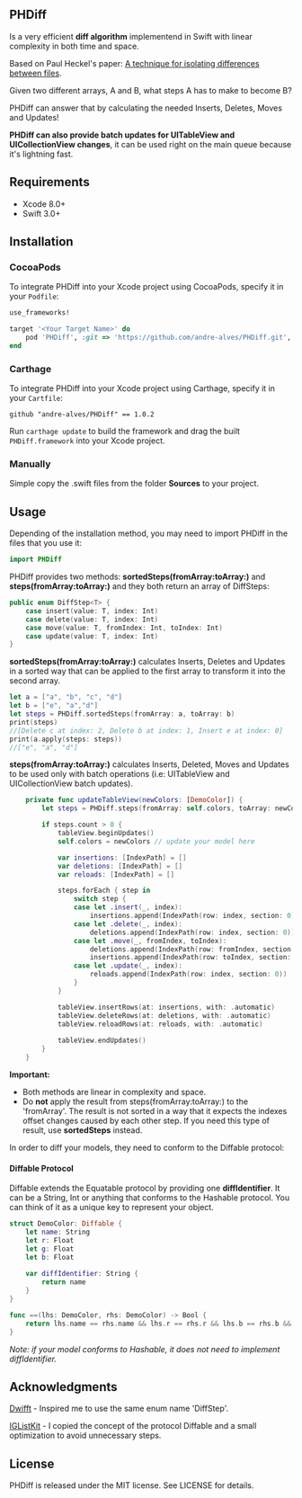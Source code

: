 ## PHDiff

Is a very efficient **diff algorithm** implementend in Swift with linear complexity in both time and space.

Based on Paul Heckel's paper: [A technique for isolating differences between files](http://dl.acm.org/citation.cfm?id=359467&dl=ACM&coll=DL&CFID=679858074&CFTOKEN=32818190).

Given two different arrays, A and B, what steps A has to make to become B? 

PHDiff can answer that by calculating the needed Inserts, Deletes, Moves and Updates!

**PHDiff can also provide batch updates for UITableView and UICollectionView changes**, it can be used right on the main queue because it's lightning fast.


## Requirements

- Xcode 8.0+
- Swift 3.0+


## Installation

### CocoaPods

To integrate PHDiff into your Xcode project using CocoaPods, specify it in your `Podfile`:

```ruby
use_frameworks!

target '<Your Target Name>' do
    pod 'PHDiff', :git => 'https://github.com/andre-alves/PHDiff.git', :tag => '1.0.2'
end
```

### Carthage

To integrate PHDiff into your Xcode project using Carthage, specify it in your `Cartfile`:

```ogdl
github "andre-alves/PHDiff" == 1.0.2
```

Run `carthage update` to build the framework and drag the built `PHDiff.framework` into your Xcode project.

### Manually

Simple copy the .swift files from the folder **Sources** to your project.


## Usage

Depending of the installation method, you may need to import PHDiff in the files that you use it:

```swift
import PHDiff
```
PHDiff provides two methods: **sortedSteps(fromArray:toArray:)** and **steps(fromArray:toArray:)** and they both return an array of DiffSteps:

```swift
public enum DiffStep<T> {
    case insert(value: T, index: Int)
    case delete(value: T, index: Int)
    case move(value: T, fromIndex: Int, toIndex: Int)
    case update(value: T, index: Int)
}
```

**sortedSteps(fromArray:toArray:)** calculates Inserts, Deletes and Updates in a sorted way that can be applied to the first array to transform it into the second array.

```swift
let a = ["a", "b", "c", "d"]
let b = ["e", "a","d"]
let steps = PHDiff.sortedSteps(fromArray: a, toArray: b)
print(steps)
//[Delete c at index: 2, Delete b at index: 1, Insert e at index: 0]
print(a.apply(steps: steps))
//["e", "a", "d"]
```

**steps(fromArray:toArray:)** calculates Inserts, Deleted, Moves and Updates to be used only with batch operations (i.e: UITableView and UICollectionView batch updates).

```swift
    private func updateTableView(newColors: [DemoColor]) {
        let steps = PHDiff.steps(fromArray: self.colors, toArray: newColors)

        if steps.count > 0 {
            tableView.beginUpdates()
            self.colors = newColors // update your model here

            var insertions: [IndexPath] = []
            var deletions: [IndexPath] = []
            var reloads: [IndexPath] = []

            steps.forEach { step in
                switch step {
                case let .insert(_, index):
                    insertions.append(IndexPath(row: index, section: 0))
                case let .delete(_, index):
                    deletions.append(IndexPath(row: index, section: 0))
                case let .move(_, fromIndex, toIndex):
                    deletions.append(IndexPath(row: fromIndex, section: 0))
                    insertions.append(IndexPath(row: toIndex, section: 0))
                case let .update(_, index):
                    reloads.append(IndexPath(row: index, section: 0))
                }
            }

            tableView.insertRows(at: insertions, with: .automatic)
            tableView.deleteRows(at: deletions, with: .automatic)
            tableView.reloadRows(at: reloads, with: .automatic)
            
            tableView.endUpdates()
        }
    }
```

**Important:**

- Both methods are linear in complexity and space.
- Do **not** apply the result from steps(fromArray:toArray:) to the 'fromArray'. The result is not sorted in a way that it expects the indexes offset changes caused by each other step. If you need this type of result, use **sortedSteps** instead.


In order to diff your models, they need to conform to the Diffable protocol:

#### Diffable Protocol

Diffable extends the Equatable protocol by providing one **diffIdentifier**. It can be a String, Int or anything that conforms to the Hashable protocol. You can think of it as a unique key to represent your object.

```swift
struct DemoColor: Diffable {
    let name: String
    let r: Float
    let g: Float
    let b: Float
    
    var diffIdentifier: String {
        return name
    }
}

func ==(lhs: DemoColor, rhs: DemoColor) -> Bool {
    return lhs.name == rhs.name && lhs.r == rhs.r && lhs.b == rhs.b && lhs.g == rhs.g
}
```

*Note: if your model conforms to Hashable, it does not need to implement diffIdentifier.*


## Acknowledgments

[Dwifft](https://github.com/jflinter/Dwifft) - Inspired me to use the same enum name 'DiffStep'.

[IGListKit](https://github.com/Instagram/IGListKit) - I copied the concept of the protocol Diffable and a small optimization to avoid unnecessary steps.


## License

PHDiff is released under the MIT license. See LICENSE for details.
